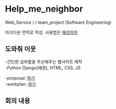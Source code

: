 # Help_me_neighbor
Web_Service / / team_project (Software Engineering)

마크다운 언어로 작성. 사용법은 [재성이꺼](https://github.com/wotjd0715/markdown.git)

## 도와줘 이웃
-간단한 심부름을 주선해주는 웹사이트 제작  
-Python Django(예정), HTML, CSS, JS  

-proposal: [여기]()  
-workplan: [여기]()  

## 회의 내용
